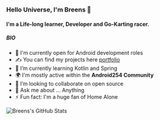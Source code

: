 ### Hello Universe, I'm Breens 👋

#### I'm a Life-long learner, Developer and Go-Karting racer.


##### BIO

- 🏢 I'm currently open for Android development roles
- ✍ You can find my projects here [portfolio](https://breens-mbaka.web.app/)
- 🌱 I’m currently learning Kotlin and Spring
- 🌍 I'm mostly active within the **Android254 Community**
- 👯 I’m looking to collaborate on open source
- 💬 Ask me about ... Anything
- ⚡️ Fun fact: I'm a huge fan of Home Alone

<img align="left" alt="Breens's GitHub Stats" src="https://github-readme-stats.vercel.app/api?username=Breens-Mbaka&show_icons=true&hide_border=true" />
